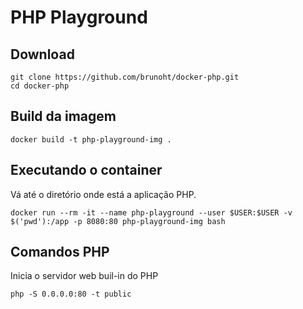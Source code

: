 # PHP Playground

## Download

```shell
git clone https://github.com/brunoht/docker-php.git
cd docker-php
```

## Build da imagem

```shell
docker build -t php-playground-img .
```

## Executando o container

Vá até o diretório onde está a aplicação PHP.

```shell
docker run --rm -it --name php-playground --user $USER:$USER -v $('pwd'):/app -p 8080:80 php-playground-img bash
```

## Comandos PHP

Inicia o servidor web buil-in do PHP

```shell
php -S 0.0.0.0:80 -t public
```